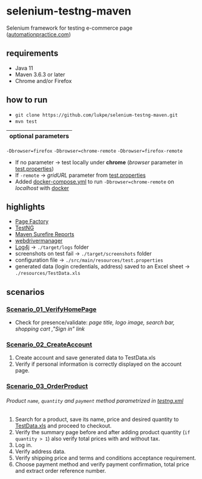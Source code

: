 # selenium-testng-maven
Selenium framework for testing e-commerce page ([automationpractice.com](http://automationpractice.com))

## requirements
* Java 11
* Maven 3.6.3 or later
* Chrome and/or Firefox

## how to run
* `git clone https://github.com/lukpe/selenium-testng-maven.git`
* `mvn test`

| optional parameters |
|---------------------|
`-Dbrowser=firefox`
`-Dbrowser=chrome-remote`
`-Dbrowser=firefox-remote`

[test.properties]: src/main/resources/test.properties
[docker]: https://www.docker.com/
[docker-compose.yml]: src/main/resources/docker-compose.yml
* If no parameter -> test locally under **chrome** (_browser_ parameter in [test.properties])
* If `-remote` -> _gridURL_ parameter from [test.properties]
* Added [docker-compose.yml] to run `-Dbrowser=chrome-remote` on _localhost_ with [docker]

## highlights
* [Page Factory](https://github.com/SeleniumHQ/selenium/wiki/PageFactory)
* [TestNG](https://testng.org/doc/)
* [Maven Surefire Reports](https://maven.apache.org/surefire/maven-surefire-report-plugin/)
* [webdrivermanager](https://github.com/bonigarcia/webdrivermanager)
* [Log4j](https://logging.apache.org/log4j/2.x/) -> `./target/logs` folder
* screenshots on test fail -> `./target/screenshots` folder
* configuration file -> `./src/main/resources/test.properties`
* generated data (login credentials, address) saved to an Excel sheet -> `./resources/TestData.xls`

## scenarios
### [Scenario_01_VerifyHomePage](/src/test/java/org/test/Scenario_01_VerifyHomePage.java)
* Check for presence/validate: _page title, logo image, search bar, shopping cart ,"Sign in" link_
### [Scenario_02_CreateAccount](/src/test/java/org/test/Scenario_02_CreateAccount.java)
1. Create account and save generated data to TestData.xls
2. Verify if personal information is correctly displayed on the account page.
### [Scenario_03_OrderProduct](src/test/java/org/test/Scenario_03_OrderProduct.java)
[testng.xml]: ./testng.xml
[TestData.xls]: ./resources/TestData.xls
###### Product `name`, `quantity` and `payment` method parametrized in [testng.xml]
1. Search for a product, save its name, price and desired quantity to [TestData.xls] and proceed to checkout.
2. Verify the summary page before and after adding product quantity (`if quantity > 1`) also verify total prices with and without tax.
3. Log in.
4. Verify address data.
5. Verify shipping price and terms and conditions acceptance requirement.
6. Choose payment method and verify payment confirmation, total price and extract order reference number.